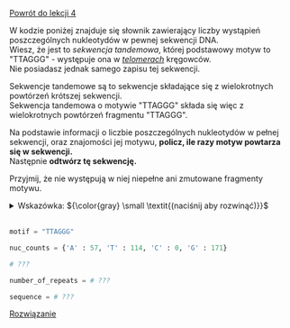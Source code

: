 [Powrót do lekcji 4](</Lekcje/4 Typy danych II.md#cwiczenia>)

W kodzie poniżej znajduje się słownik zawierający liczby wystąpień poszczególnych nukleotydów w pewnej sekwencji DNA.
<br/>Wiesz, że jest to *sekwencja tandemowa*, której podstawowy motyw to "TTAGGG" - występuje ona w *[telomerach](<https://pl.wikipedia.org/wiki/Telomer_(genetyka)>)* kręgowców.
<br/>Nie posiadasz jednak samego zapisu tej sekwencji.

Sekwencje tandemowe są to sekwencje składające się z wielokrotnych powtórzeń krótszej sekwencji.
<br/>Sekwencja tandemowa o motywie "TTAGGG" składa się więc z wielokrotnych powtórzeń fragmentu "TTAGGG".

Na podstawie informacji o liczbie poszczególnych nukleotydów w pełnej sekwencji, oraz znajomości jej motywu, **policz, ile razy motyw powtarza się w sekwencji.**
<br/>Następnie **odtwórz tę sekwencję.**

Przyjmij, że nie występują w niej niepełne ani zmutowane fragmenty motywu.

<details>
    <summary>
        Wskazówka: ${\color{gray} \small \textit{(naciśnij aby rozwinąć)}}$
    </summary>

> Dane ze słownika możesz wyciągnąć stosując formułę `value = dict[key]`, na przykład `num_A = nuc_counts['A']`.
>
> Mogą ci się przydać [operatory matematyczne](</Lekcje/Typy danych I.md#matematyka>).
> <br/>W tym, [powielanie stringów](</Lekcje/Typy danych I.md#string>).

> **Uwaga!** Zauważ, że istnieją dwa różne operatory odpowiadające za dzielenie... 😉
</details>

<br/>

```py
motif = "TTAGGG"

nuc_counts = {'A' : 57, 'T' : 114, 'C' : 0, 'G' : 171}

# ???

number_of_repeats = # ???

sequence = # ???
```

[Rozwiązanie](<Pliki/4_rozw3.py>)
